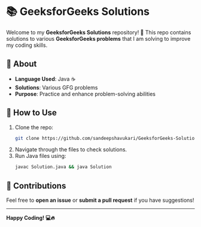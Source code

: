 # 📚 GeeksforGeeks Solutions

Welcome to my **GeeksforGeeks Solutions** repository! 🚀 This repo contains solutions to various **GeeksforGeeks problems** that I am solving to improve my coding skills.

## 📌 About
- **Language Used**: Java ☕
- **Solutions**: Various GFG problems
- **Purpose**: Practice and enhance problem-solving abilities

## 🚀 How to Use
1. Clone the repo:
   ```bash
   git clone https://github.com/sandeepshavukari/GeeksforGeeks-Solutions.git
   ```
2. Navigate through the files to check solutions.
3. Run Java files using:
   ```bash
   javac Solution.java && java Solution
   ```

## 🤝 Contributions
Feel free to **open an issue** or **submit a pull request** if you have suggestions!

---

**Happy Coding! 💻🔥**

